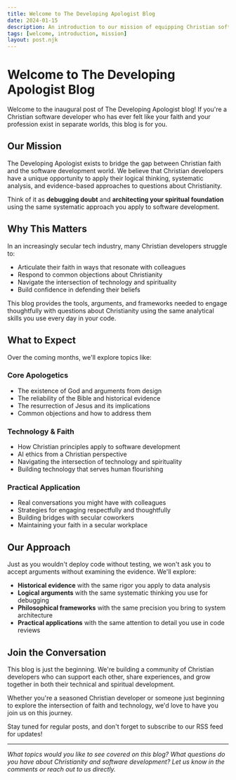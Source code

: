 ```yaml
---
title: Welcome to The Developing Apologist Blog
date: 2024-01-15
description: An introduction to our mission of equipping Christian software developers with apologetics tools and resources.
tags: [welcome, introduction, mission]
layout: post.njk
---
```


# Welcome to The Developing Apologist Blog

Welcome to the inaugural post of The Developing Apologist blog! If you're a Christian software developer who has ever felt like your faith and your profession exist in separate worlds, this blog is for you.

## Our Mission

The Developing Apologist exists to bridge the gap between Christian faith and the software development world. We believe that Christian developers have a unique opportunity to apply their logical thinking, systematic analysis, and evidence-based approaches to questions about Christianity.

Think of it as **debugging doubt** and **architecting your spiritual foundation** using the same systematic approach you apply to software development.

## Why This Matters

In an increasingly secular tech industry, many Christian developers struggle to:

- Articulate their faith in ways that resonate with colleagues
- Respond to common objections about Christianity
- Navigate the intersection of technology and spirituality
- Build confidence in defending their beliefs

This blog provides the tools, arguments, and frameworks needed to engage thoughtfully with questions about Christianity using the same analytical skills you use every day in your code.

## What to Expect

Over the coming months, we'll explore topics like:

### Core Apologetics
- The existence of God and arguments from design
- The reliability of the Bible and historical evidence
- The resurrection of Jesus and its implications
- Common objections and how to address them

### Technology & Faith
- How Christian principles apply to software development
- AI ethics from a Christian perspective
- Navigating the intersection of technology and spirituality
- Building technology that serves human flourishing

### Practical Application
- Real conversations you might have with colleagues
- Strategies for engaging respectfully and thoughtfully
- Building bridges with secular coworkers
- Maintaining your faith in a secular workplace

## Our Approach

Just as you wouldn't deploy code without testing, we won't ask you to accept arguments without examining the evidence. We'll explore:

- **Historical evidence** with the same rigor you apply to data analysis
- **Logical arguments** with the same systematic thinking you use for debugging
- **Philosophical frameworks** with the same precision you bring to system architecture
- **Practical applications** with the same attention to detail you use in code reviews

## Join the Conversation

This blog is just the beginning. We're building a community of Christian developers who can support each other, share experiences, and grow together in both their technical and spiritual development.

Whether you're a seasoned Christian developer or someone just beginning to explore the intersection of faith and technology, we'd love to have you join us on this journey.

Stay tuned for regular posts, and don't forget to subscribe to our RSS feed for updates!

---

*What topics would you like to see covered on this blog? What questions do you have about Christianity and software development? Let us know in the comments or reach out to us directly.* 